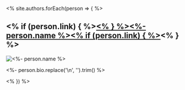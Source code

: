 ---
---

<% site.authors.forEach(person => { %>
<div class="author">
  <h2><% if (person.link) { %><a href="<%- person.link %>"><% } %><%- person.name %><% if (person.link) { %></a><% } %></h2>
  <img src="<%- `${relativeRoot}/static/${person.avatar}` %>" alt="<%- person.name %>" />
  <p class="noindent"><%- person.bio.replace('\n', '').trim() %></p>
</div>
<% }) %>
